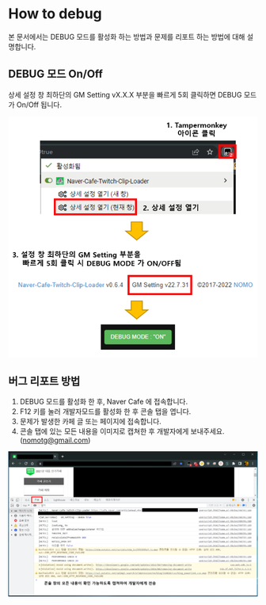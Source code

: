 # How to debug

본 문서에서는 DEBUG 모드를 활성화 하는 방법과 문제를 리포트 하는 방법에 대해 설명합니다.

## DEBUG 모드 On/Off

상세 설정 창 최하단의 GM Setting vX.X.X 부분을 빠르게 5회 클릭하면 DEBUG 모드가 On/Off 됩니다.

![DebugToggle](https://raw.githubusercontent.com/nomomo/Naver-Cafe-Twitch-Clip-Loader/master/images/NCTCL_debug_01.png)

## 버그 리포트 방법

1. DEBUG 모드를 활성화 한 후, Naver Cafe 에 접속합니다.
2. F12 키를 눌러 개발자모드를 활성화 한 후 콘솔 탭을 엽니다.
3. 문제가 발생한 카페 글 또는 페이지에 접속합니다.
4. 콘솔 탭에 있는 모든 내용을 이미지로 캡쳐한 후 개발자에게 보내주세요. (nomotg@gmail.com)

![CheckDebugInfo](https://raw.githubusercontent.com/nomomo/Naver-Cafe-Twitch-Clip-Loader/master/images/NCTCL_debug_02.png)